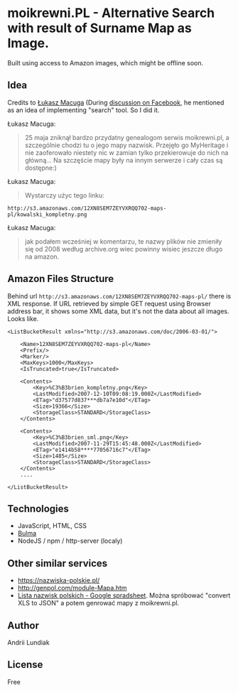 moikrewni.PL - Alternative Search with result of Surname Map as Image.
===
Built using access to Amazon images, which might be offline soon.


## Idea
Credits to [Łukasz Macuga](https://www.facebook.com/MacugaLukasz) 
(During [discussion on Facebook](https://www.facebook.com/groups/GenealogiaGenetyczna/permalink/832519463604318/), he mentioned as an idea of implementing "search" tool. So I did it.

Łukasz Macuga:
> 25 maja zniknął bardzo przydatny genealogom serwis moikrewni.pl, a szczególnie chodzi tu o jego mapy nazwisk. Przejęło go MyHeritage i nie zaoferowało niestety nic w zamian tylko przekierowuje do nich na główną...
Na szczęście mapy były na innym serwerze i cały czas są dostępne:)

Łukasz Macuga:
> Wystarczy użyc tego linku:

```
http://s3.amazonaws.com/12XN8SEM7ZEYVXRQQ702-maps-pl/kowalski_kompletny.png
```

Łukasz Macuga:
> jak podałem wcześniej w komentarzu, te nazwy plików nie zmieniły się od 2008 według archive.org wiec powinny wisiec jeszcze długo na amazon.


## Amazon Files Structure

Behind url `http://s3.amazonaws.com/12XN8SEM7ZEYVXRQQ702-maps-pl/` there is XML response. 
If URL retrieved by simple GET request using Browser address bar, it shows some XML data, but it's not the data about all images. Looks like.

```
<ListBucketResult xmlns="http://s3.amazonaws.com/doc/2006-03-01/">
    
    <Name>12XN8SEM7ZEYVXRQQ702-maps-pl</Name>
    <Prefix/>
    <Marker/>
    <MaxKeys>1000</MaxKeys>
    <IsTruncated>true</IsTruncated>
    
    <Contents>
        <Key>%C3%B3brien_kompletny.png</Key>
        <LastModified>2007-12-10T09:08:19.000Z</LastModified>
        <ETag>"d37577d837***db7a7e10d"</ETag>
        <Size>19366</Size>
        <StorageClass>STANDARD</StorageClass>
    </Contents>

    <Contents>
        <Key>%C3%B3brien_sml.png</Key>
        <LastModified>2007-11-29T15:45:48.000Z</LastModified>
        <ETag>"e1414b58****77056716c7"</ETag>
        <Size>1485</Size>
        <StorageClass>STANDARD</StorageClass>
    </Contents>
    ....

</ListBucketResult>
```

## Technologies

- JavaScript, HTML, CSS
- [Bulma](https://bulma.io/)
- NodeJS / npm / http-server (localy)


## Other similar services

- https://nazwiska-polskie.pl/
- http://genpol.com/module-Mapa.htm
- [Lista nazwisk polskich - Google spradsheet](https://docs.google.com/spreadsheets/d/1-R-uxPEnOJaQBTbp08JXawA5SuJCpBBQ9NfaxgYMMV4/edit#gid=0). Można spróbować "convert XLS to JSON" a potem genrować mapy z moikrewni.pl.

## Author

Andrii Lundiak

## License 

Free